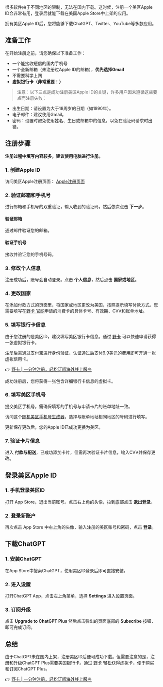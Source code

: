 很多软件由于不同地区的限制，无法在国内下载。这时候，注册一个美区Apple ID会非常有用，登录后就能下载在美国Apple Store中上架的应用。

拥有美区Apple ID后，您将能够下载ChatGPT、Twitter、YouTube等多款应用。

## 准备工作

在开始注册之前，请您确保以下准备工作：

- 一个能接收短信的国内手机号
- 一个全新邮箱（未注册过Apple ID的邮箱），**优先选择Gmail**
- 不需要科学上网
- **虚拟银行卡（非常重要！）**

> 注意：以下三点是成功注册美区Apple ID的关键，许多用户因未遵循这些要点而注册失败：

- 出生日期：请设置为大于18周岁的日期（如1990年）。
- 电子邮件：建议使用Gmail。
- 密码：设置时避免使用姓名、生日或邮箱中的信息，以免在验证码请求时出错。

## 注册步骤

**注册过程中填写内容较多，建议使用电脑进行注册。**

### 1. 创建Apple ID

访问美区Apple注册页面： [Apple注册页面](https://appleid.apple.com/account)

### 2. 验证邮箱和手机号

进行邮箱和手机号的双重验证，输入收到的验证码，然后依次点击 **下一步**。

#### 验证邮箱

通过邮件验证您的邮箱。

#### 验证手机号

接收并验证您的手机号码。

### 3. 修改个人信息

注册成功后，账号会自动登录。点击 **个人信息**，然后点击 **国家或地区**。

### 4. 更改国家

在添加付款方式的页面里，将国家或地区更改为美国，按照提示填写付款方式。您需要填写在[野卡 官网](https://bit.ly/bewildcard)申请的消费卡的具体卡号、有效期、CVV和账单地址。

### 5. 填写银行卡信息

由于您注册的是美区ID，建议填写美区银行卡信息。通过 [野卡](https://bit.ly/bewildcard) 可以快速申请获得一张虚拟银行卡。

注册后需通过支付宝进行身份验证，认证通过后支付9.9美元的费用即可开通一张虚拟信用卡。

👉 [野卡 | 一分钟注册，轻松订阅海外线上服务](https://bit.ly/bewildcard)

成功注册后，您将获得一张包含详细银行卡信息的虚拟卡。

### 6. 填写美区手机号

提交美区手机号，需确保填写的手机号与申请卡片的账单地址一致。

访问这个[随机美区手机号生成器](https://www.generatormix.com/random-phone-numbers)，选择与账单地址相同地区的号码进行填写。

更新保存更改后，您的Apple ID已成功更换为美区。

### 7. 验证卡片信息

进入 **付款与配送**，已成功添加卡片，但需再次验证卡片信息，输入CVV并保存更改。

## 登录美区Apple ID

### 1. 手机登录美区ID

打开 App Store，退出当前账号。点击右上角的头像，拉到底部点击 **退出登录**。

### 2. 登录新账户

再次点击 App Store 中右上角的头像，输入注册的美区账号和密码，点击 **登录**。

## 下载ChatGPT

### 1. 安装ChatGPT

在App Store中搜索ChatGPT，使用美区ID登录后即可直接安装。

### 2. 进入设置

打开ChatGPT App，点击左上角菜单，选择 **Settings** 进入设置页面。

### 3. 订阅升级

点击 **Upgrade to ChatGPT Plus** 然后点击弹出的页面底部的 **Subscribe** 按钮，即可完成订阅。

## 总结

由于ChatGPT未在国内上架，注册美区ID后便可成功下载。但需要注意的是，注册和升级ChatGPT Plus需要美国银行卡。通过 [野卡](https://bit.ly/bewildcard) 轻松获得虚拟卡，便于购买和订阅ChatGPT Plus。

👉 [野卡 | 一分钟注册，轻松订阅海外线上服务](https://bit.ly/bewildcard)